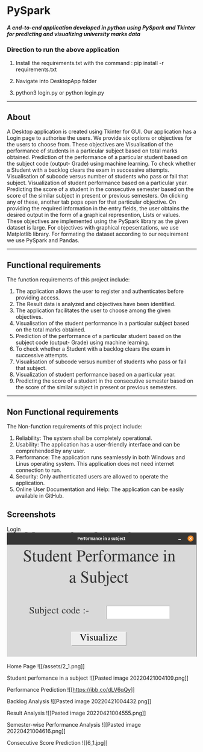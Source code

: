 # PySpark

##### A end-to-end application developed in python using PySpark and Tkinter for predicting and visualizing university marks data

### Direction to run the above application
 
1. Install the requirements.txt with the command :
pip install -r requirements.txt

2. Navigate into DesktopApp folder 

3. python3 login.py
   or
   python login.py
   
 
 
-----------------------------------------------------------
## About
A Desktop application is created using Tkinter for GUI. Our application has a Login page to authorise the users. We provide six options or objectives for the users to choose from. These objectives are Visualisation of the performance of students in a particular subject based on total marks obtained. Prediction of the performance of a particular student based on the subject code (output- Grade) using machine learning. To check whether a Student with a backlog clears the exam in successive attempts. Visualisation of subcode versus number of students who pass or fail that subject. Visualization of student performance based on a particular year. Predicting the score of a student in the consecutive semester based on the score of the similar subject in present or previous semesters. On clicking any of these, another tab pops open for that particular objective. On providing the required information in the entry fields, the user obtains the desired output in the form of a graphical represention, Lists or values. These objectives are implemented using the PySpark library as the given dataset is large. For objectives with graphical repesentations, we use Matplotlib library. For formating the dataset according to our requirement we use PySpark and Pandas.

-----------------------------------------------------------

## Functional requirements
The function requirements of this project include:
1. The application allows the user to register and authenticates before providing access.
2. The Result data is analyzed and objectives have been identified. 
3. The application facilitates the user to choose among the given objectives.
4. Visualisation of the student performance in a particular subject based on the total marks obtained.
5. Prediction of the performance of a particular student based on the subject code (output- Grade) using machine learning.
6. To check whether a Student with a backlog clears the exam in successive attempts.
7. Visualisation of subcode versus number of students who pass or fail that subject.
8. Visualization of student performance based on a particular year.
9. Predicting the score of a student in the consecutive semester based on the score of the similar subject in present or previous semesters.

-----------------------------------------------------------

## Non Functional requirements 
The Non-function requirements of this project include: 
1. Reliability: The system shall be completely operational.
2. Usability: The application has a user-friendly interface and can be comprehended by any user.
3. Performance: The application runs seamlessly in both Windows and Linus operating system. This application does not need internet connection to run.
4. Security: Only authenticated users are allowed to operate the application.
5. Online User Documentation and Help: The application can be easily available in GitHub.

## Screenshots
Login
![](/assets/1_1.png)

Home Page
![[/assets/2_1.png]]

Student perfomance in a subject
![[Pasted image 20220421004109.png]]

Performance Prediction
![[https://ibb.co/dLV6qQy]]

Backlog Analysis
![[Pasted image 20220421004432.png]]

Result Analysis
![[Pasted image 20220421004555.png]]

Semester-wise Performance Analysis
![[Pasted image 20220421004616.png]]

Consecutive Score Prediction
![[6_1.jpg]]

